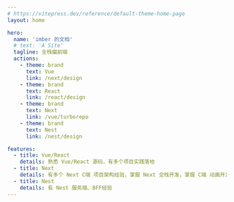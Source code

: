 ```yaml
---
# https://vitepress.dev/reference/default-theme-home-page
layout: home

hero:
  name: 'imber 的文档'
  # text: 'A Site'
  tagline: 全栈偏前端
  actions:
    - theme: brand
      text: Vue
      link: /next/design
    - theme: brand
      text: React
      link: /react/design
    - theme: brand
      text: Next
      link: /vue/turborepo
    - theme: brand
      text: Nest
      link: /nest/design

features:
  - title: Vue/React
    details: 熟悉 Vue/React 源码，有多个项目实践落地
  - title: Next
    details: 有多个 Next C端 项目架构经验，掌握 Next 全栈开发，掌握 C端 动画开发
  - title: Nest
    details: 有 Nest 服务端、BFF经验
---
```

